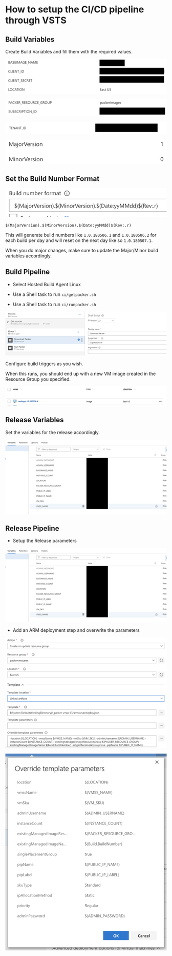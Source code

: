 # How to setup the CI/CD pipeline through VSTS

## Build Variables

Create Build Variables and fill them with the required values.

![](docs/bv1.png)

![](docs/bv2.png)

![](docs/bv3.png)

![](docs/bv4.png)

## Set the Build Number Format

![](docs/bnf.png)

```
$(MajorVersion).$(MinorVersion).$(Date:yyMMdd)$(Rev:.r)
```

This will generate build numbers like `1.0.180506.1` and `1.0.180506.2` for each build per day and will reset on the next day like so `1.0.180507.1`.

When you do major changes, make sure to update the Major/Minor build variables accordingly.

## Build Pipeline

- Select Hosted Build Agent Linux

- Use a Shell task to run `ci/getpacker.sh`

- Use a Shell task to run `ci/runpacker.sh`

![](docs/build-pipeline.png)

Configure build triggers as you wish.

When this runs, you should end up with a new VM image created in the Resource Group you specified.

![](docs/images.png)

## Release Variables

Set the variables for the release accordingly.

![](docs/release-vars.png)
## Release Pipeline

- Setup the Release parameters

![](docs/release-vars.png)

- Add an ARM deployment step and overwrite the parameters

![](docs/create-update-vmss.png)

![](docs/override-arm-param.png)